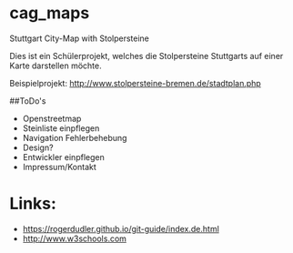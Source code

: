 # cag_maps
Stuttgart City-Map with Stolpersteine

Dies ist ein Schülerprojekt, welches die Stolpersteine Stuttgarts auf einer Karte darstellen möchte.

Beispielprojekt:
http://www.stolpersteine-bremen.de/stadtplan.php 

##ToDo's

* Openstreetmap
* Steinliste einpflegen
* Navigation Fehlerbehebung
* Design?
* Entwickler einpflegen
* Impressum/Kontakt


# Links:

* https://rogerdudler.github.io/git-guide/index.de.html
* http://www.w3schools.com